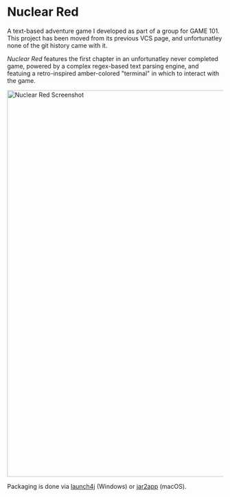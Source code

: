 # Nuclear Red
A text-based adventure game I developed as part of a group for GAME 101. This project has been moved from its previous VCS page, and unfortunatley none of the git history came with it.

*Nuclear Red* features the first chapter in an unfortunatley never completed game, powered by a complex regex-based text parsing engine, and featuing a retro-inspired amber-colored "terminal" in which to interact with the game.

<img width="902" alt="Nuclear Red Screenshot" src="https://user-images.githubusercontent.com/9200377/214074624-7ee5b3e5-0046-4d93-b21a-0968b4654671.png">

Packaging is done via [launch4j](https://launch4j.sourceforge.net/) (Windows) or [jar2app](https://github.com/Jorl17/jar2app) (macOS).
